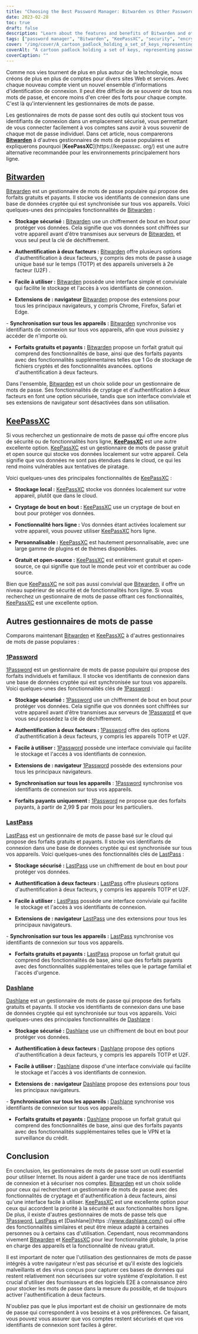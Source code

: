 ```yaml
---
title: "Choosing the Best Password Manager: Bitwarden vs Other Password Managers"
date: 2023-02-28
toc: true
draft: false
description: "Learn about the features and benefits of Bitwarden and other popular password managers to choose the best one for your security and functionality needs."
tags: ["password manager", "Bitwarden", "KeePassXC", "security", "encryption", "two-factor authentication", "online security", "data protection", "cloud-based storage", "offline functionality", "user-friendly interface", "browser extensions", "free plan", "paid plan", "1Password", "LastPass", "Dashlane", "internet security", "online privacy", "digital security"]
cover: "/img/cover/A_cartoon_padlock_holding_a_set_of_keys_representing_password_managers.png"
coverAlt: "A cartoon padlock holding a set of keys, representing password management and security"
coverCaption: ""
---
```


 Comme nos vies tournent de plus en plus autour de la technologie, nous créons de plus en plus de comptes pour divers sites Web et services. Avec chaque nouveau compte vient un nouvel ensemble d'informations d'identification de connexion. Il peut être difficile de se souvenir de tous nos mots de passe, et encore moins d'en créer des forts pour chaque compte. C'est là qu'interviennent les gestionnaires de mots de passe.  Les gestionnaires de mots de passe sont des outils qui stockent tous vos identifiants de connexion dans un emplacement sécurisé, vous permettant de vous connecter facilement à vos comptes sans avoir à vous souvenir de chaque mot de passe individuel. Dans cet article, nous comparerons [**Bitwarden**](https://bitwarden.com/) à d'autres gestionnaires de mots de passe populaires et expliquerons pourquoi [**KeePassXC**](https://keepassxc. org/) est une autre alternative recommandée pour les environnements principalement hors ligne.  ## [Bitwarden](https://bitwarden.com/)  [Bitwarden](https://bitwarden.com/) est un gestionnaire de mots de passe populaire qui propose des forfaits gratuits et payants. Il stocke vos identifiants de connexion dans une base de données cryptée qui est synchronisée sur tous vos appareils. Voici quelques-unes des principales fonctionnalités de [Bitwarden](https://bitwarden.com/) :  - **Stockage sécurisé :** [Bitwarden](https://bitwarden.com/) use un chiffrement de bout en bout pour protéger vos données. Cela signifie que vos données sont chiffrées sur votre appareil avant d'être transmises aux serveurs de [Bitwarden](https://bitwarden.com/), et vous seul peut la clé de déchiffrement.  - **Authentification à deux facteurs :** [Bitwarden](https://bitwarden.com/) offre plusieurs options d'authentification à deux facteurs, y compris des mots de passe à usage unique basé sur le temps (TOTP) et des appareils universels à 2e facteur (U2F) .  - **Facile à utiliser :** [Bitwarden](https://bitwarden.com/) possède une interface simple et conviviale qui facilite le stockage et l'accès à vos identifiants de connexion.  - **Extensions de : navigateur** [Bitwarden](https://bitwarden.com/) propose des extensions pour tous les principaux navigateurs, y compris Chrome, Firefox, Safari et Edge.  - **Synchronisation sur tous les appareils :** [Bitwarden](https://bitwarden.com/) synchronise vos identifiants de connexion sur tous vos appareils, afin que vous puissiez y accéder de n'importe où.  - **Forfaits gratuits et payants :** [Bitwarden](https://bitwarden.com/) propose un forfait gratuit qui comprend des fonctionnalités de base, ainsi que des forfaits payants avec des fonctionnalités supplémentaires telles que 1 Go de stockage de fichiers cryptés et des fonctionnalités avancées. options d'authentification à deux facteurs.  Dans l'ensemble, [Bitwarden](https://bitwarden.com/) est un choix solide pour un gestionnaire de mots de passe. Ses fonctionnalités de cryptage et d'authentification à deux facteurs en font une option sécurisée, tandis que son interface conviviale et ses extensions de navigateur sont désactivées dans son utilisation.  ## [KeePassXC](https://keepassxc.org/)  Si vous recherchez un gestionnaire de mots de passe qui offre encore plus de sécurité ou de fonctionnalités hors ligne, **[KeePassXC](https://keepassxc.org/)** est une autre excellente option. [KeePassXC](https://keepassxc.org/) est un gestionnaire de mots de passe gratuit et open source qui stocke vos données localement sur votre appareil. Cela signifie que vos données ne sont pas étendues dans le cloud, ce qui les rend moins vulnérables aux tentatives de piratage.  Voici quelques-unes des principales fonctionnalités de [KeePassXC](https://keepassxc.org/) :  - **Stockage local :** [KeePassXC](https://keepassxc.org/) stocke vos données localement sur votre appareil, plutôt que dans le cloud.  - **Cryptage de bout en bout :** [KeePassXC](https://keepassxc.org/) use un cryptage de bout en bout pour protéger vos données.  - **Fonctionnalité hors ligne :** Vos données étant activées localement sur votre appareil, vous pouvez utiliser [KeePassXC](https://keepassxc.org/) hors ligne.  - **Personnalisable :** [KeePassXC](https://keepassxc.org/) est hautement personnalisable, avec une large gamme de plugins et de thèmes disponibles.  - **Gratuit et open-source :** [KeePassXC](https://keepassxc.org/) est entièrement gratuit et open-source, ce qui signifie que tout le monde peut voir et contribuer au code source.  Bien que [KeePassXC](https://keepassxc.org/) ne soit pas aussi convivial que [Bitwarden](https://bitwarden.com/), il offre un niveau supérieur de sécurité et de fonctionnalités hors ligne. Si vous recherchez un gestionnaire de mots de passe offrant ces fonctionnalités, [KeePassXC](https://keepassxc.org/) est une excellente option.  ## Autres gestionnaires de mots de passe  Comparons maintenant [Bitwarden](https://bitwarden.com/) et [KeePassXC](https://keepassxc.org/) à d'autres gestionnaires de mots de passe populaires :  ### [1Password](https://1password.com/)  [1Password](https://1password.com/) est un gestionnaire de mots de passe populaire qui propose des forfaits individuels et familiaux. Il stocke vos identifiants de connexion dans une base de données cryptée qui est synchronisée sur tous vos appareils. Voici quelques-unes des fonctionnalités clés de [1Password](https://1password.com/) :  - **Stockage sécurisé :** [1Password](https://1password.com/) use un chiffrement de bout en bout pour protéger vos données. Cela signifie que vos données sont chiffrées sur votre appareil avant d'être transmises aux serveurs de [1Password](https://1password.com/) et que vous seul possédez la clé de déchiffrement.  - **Authentification à deux facteurs :** [1Password](https://1password.com/) offre des options d'authentification à deux facteurs, y compris les appareils TOTP et U2F.  - **Facile à utiliser :** [1Password](https://1password.com/) possède une interface conviviale qui facilite le stockage et l'accès à vos identifiants de connexion.  - **Extensions de : navigateur** [1Password](https://1password.com/) possède des extensions pour tous les principaux navigateurs.  - **Synchronisation sur tous les appareils** : [1Password](https://1password.com/) synchronise vos identifiants de connexion sur tous vos appareils.  - **Forfaits payants uniquement :** [1Password](https://1password.com/) ne propose que des forfaits payants, à partir de 2,99 $ par mois pour les particuliers.  ### [LastPass](https://www.lastpass.com/)  [LastPass](https://www.lastpass.com/) est un gestionnaire de mots de passe basé sur le cloud qui propose des forfaits gratuits et payants. Il stocke vos identifiants de connexion dans une base de données cryptée qui est synchronisée sur tous vos appareils. Voici quelques-unes des fonctionnalités clés de [LastPass](https://www.lastpass.com/) :  - **Stockage sécurisé :** [LastPass](https://www.lastpass.com/) use un chiffrement de bout en bout pour protéger vos données.  - **Authentification à deux facteurs :** [LastPass](https://www.lastpass.com/) offre plusieurs options d'authentification à deux facteurs, y compris les appareils TOTP et U2F.  - **Facile à utiliser :** [LastPass](https://www.lastpass.com/) possède une interface conviviale qui facilite le stockage et l'accès à vos identifiants de connexion.  - **Extensions de : navigateur** [LastPass](https://www.lastpass.com/) une des extensions pour tous les principaux navigateurs.  - **Synchronisation sur tous les appareils :** [LastPass](https://www.lastpass.com/) synchronise vos identifiants de connexion sur tous vos appareils.  - **Forfaits gratuits et payants :** [LastPass](https://www.lastpass.com/) propose un forfait gratuit qui comprend des fonctionnalités de base, ainsi que des forfaits payants avec des fonctionnalités supplémentaires telles que le partage familial et l'accès d'urgence.  ### [Dashlane](https://www.dashlane.com/)  [Dashlane](https://www.dashlane.com/) est un gestionnaire de mots de passe qui propose des forfaits gratuits et payants. Il stocke vos identifiants de connexion dans une base de données cryptée qui est synchronisée sur tous vos appareils. Voici quelques-unes des principales fonctionnalités de [Dashlane](https://www.dashlane.com/) :  - **Stockage sécurisé :** [Dashlane](https://www.dashlane.com/) use un chiffrement de bout en bout pour protéger vos données.  - **Authentification à deux facteurs :** [Dashlane](https://www.dashlane.com/) propose des options d'authentification à deux facteurs, y compris les appareils TOTP et U2F.  - **Facile à utiliser :** [Dashlane](https://www.dashlane.com/) dispose d'une interface conviviale qui facilite le stockage et l'accès à vos identifiants de connexion.  - **Extensions de : navigateur** [Dashlane](https://www.dashlane.com/) propose des extensions pour tous les principaux navigateurs.  - **Synchronisation sur tous les appareils :** [Dashlane](https://www.dashlane.com/) synchronise vos identifiants de connexion sur tous vos appareils.  - **Forfaits gratuits et payants :** [Dashlane](https://www.dashlane.com/) propose un forfait gratuit qui comprend des fonctionnalités de base, ainsi que des forfaits payants avec des fonctionnalités supplémentaires telles que le VPN et la surveillance du crédit.  ## Conclusion  En conclusion, les gestionnaires de mots de passe sont un outil essentiel pour utiliser Internet. Ils nous aident à garder une trace de nos identifiants de connexion et à sécuriser nos comptes. [Bitwarden](https://bitwarden.com/) est un choix solide pour ceux qui recherchent un gestionnaire de mots de passe avec des fonctionnalités de cryptage et d'authentification à deux facteurs, ainsi qu'une interface facile à utiliser. [KeePassXC](https://keepassxc.org/) est une excellente option pour ceux qui accordent la priorité à la sécurité et aux fonctionnalités hors ligne. De plus, il existe d'autres gestionnaires de mots de passe tels que [1Password](https://1password.com/), [LastPass](https://www.lastpass.com/) et [Dashlane](https ://www.dashlane.com/) qui offre des fonctionnalités similaires et peut être mieux adapté à certaines personnes ou à certains cas d'utilisation. Cependant, nous recommandons vivement [Bitwarden](https://bitwarden.com/) et [KeePassXC](https://keepassxc.org/) pour leur fonctionnalité globale, la prise en charge des appareils et la fonctionnalité de niveau gratuit.  Il est important de noter que l'utilisation des gestionnaires de mots de passe intégrés à votre navigateur n'est pas sécurisé et qu'il existe des logiciels malveillants et des virus conçus pour capturer ces bases de données qui restent relativement non sécurisées sur votre système d'exploitation. Il est crucial d'utiliser des fournisseurs et des logiciels E2E à connaissance zéro pour stocker les mots de passe dans la mesure du possible, et de toujours activer l'authentification à deux facteurs.  N'oubliez pas que le plus important est de choisir un gestionnaire de mots de passe qui correspondent à vos besoins et à vos préférences. Ce faisant, vous pouvez vous assurer que vos comptes restent sécurisés et que vos identifiants de connexion sont faciles à gérer.